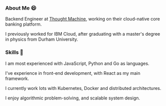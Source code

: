 
### About Me 😄

Backend Engineer at [Thought Machine](https://thoughtmachine.net/), working on their cloud-native core banking platform.

I previously worked for IBM Cloud, after graduating with a master's degree in physics from Durham University.

### Skills 🧰

I am most experienced with JavaScript, Python and Go as languages.

I've experience in front-end development, with React as my main framework.

I currently work lots with Kubernetes, Docker and distributed architectures. 

I enjoy algorithmic problem-solving, and scalable system design.



<!--
**jcockbain/jcockbain** is a ✨ _special_ ✨ repository because its `README.md` (this file) appears on your GitHub profile.

Here are some ideas to get you started:

- 🔭 I’m currently working on ...
- 🌱 I’m currently learning ...
- 👯 I’m looking to collaborate on ...
- 🤔 I’m looking for help with ...
- 💬 Ask me about ...
- 📫 How to reach me: ...
- 😄 Pronouns: ...
- ⚡ Fun fact: ...
-->
